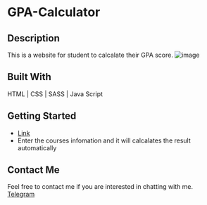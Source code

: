 # GPA-Calculator
## Description
This is a website for student to calcalate their GPA score.
![image](https://github.com/kwwong0923/GPA-Calculator/assets/113259144/073d860c-011f-4c11-a764-cd71bee2b27a)

## Built With
HTML | CSS | SASS | Java Script

## Getting Started
* [Link](https://kwgpacalculator.netlify.app/)
* Enter the courses infomation and it will calcalates the result automatically

## Contact Me
Feel free to contact me if you are interested in chatting with me.  
[Telegram](https://t.me/kwwonggggg)
